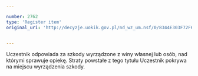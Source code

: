 ```yaml
---

number: 2762
type: 'Register item'
original_uri: 'http://decyzje.uokik.gov.pl/nd_wz_um.nsf/0/8344E303F72F6584C125797A002FAE03?OpenDocument'


---
```


Uczestnik odpowiada za szkody wyrządzone z winy własnej lub osób, nad którymi sprawuje opiekę. Straty powstałe z tego tytułu Uczestnik pokrywa na miejscu wyrządzenia szkody.
